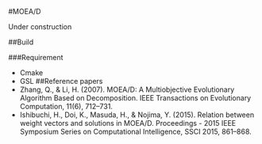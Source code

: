 #MOEA/D

Under construction

##Build

###Requirement

- Cmake
- GSL
##Reference papers
- Zhang, Q., & Li, H. (2007). MOEA/D: A Multiobjective Evolutionary Algorithm Based on Decomposition. IEEE Transactions on Evolutionary Computation, 11(6), 712–731. 
- Ishibuchi, H., Doi, K., Masuda, H., & Nojima, Y. (2015). Relation between weight vectors and solutions in MOEA/D. Proceedings - 2015 IEEE Symposium Series on Computational Intelligence, SSCI 2015, 861–868. 
